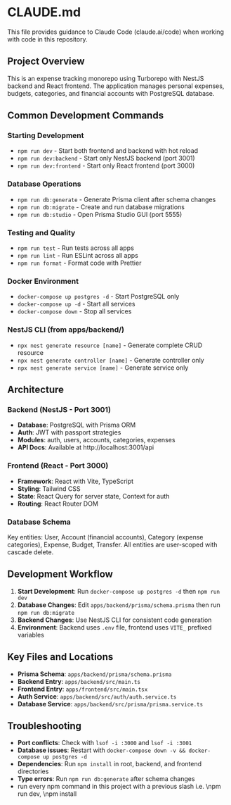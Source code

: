 # CLAUDE.md

This file provides guidance to Claude Code (claude.ai/code) when working with code in this repository.

## Project Overview

This is an expense tracking monorepo using Turborepo with NestJS backend and React frontend. The application manages personal expenses, budgets, categories, and financial accounts with PostgreSQL database.

## Common Development Commands

### Starting Development
- `npm run dev` - Start both frontend and backend with hot reload
- `npm run dev:backend` - Start only NestJS backend (port 3001)
- `npm run dev:frontend` - Start only React frontend (port 3000)

### Database Operations
- `npm run db:generate` - Generate Prisma client after schema changes
- `npm run db:migrate` - Create and run database migrations
- `npm run db:studio` - Open Prisma Studio GUI (port 5555)

### Testing and Quality
- `npm run test` - Run tests across all apps
- `npm run lint` - Run ESLint across all apps
- `npm run format` - Format code with Prettier

### Docker Environment
- `docker-compose up postgres -d` - Start PostgreSQL only
- `docker-compose up -d` - Start all services
- `docker-compose down` - Stop all services

### NestJS CLI (from apps/backend/)
- `npx nest generate resource [name]` - Generate complete CRUD resource
- `npx nest generate controller [name]` - Generate controller only
- `npx nest generate service [name]` - Generate service only

## Architecture

### Backend (NestJS - Port 3001)
- **Database**: PostgreSQL with Prisma ORM
- **Auth**: JWT with passport strategies
- **Modules**: auth, users, accounts, categories, expenses
- **API Docs**: Available at http://localhost:3001/api

### Frontend (React - Port 3000)
- **Framework**: React with Vite, TypeScript
- **Styling**: Tailwind CSS
- **State**: React Query for server state, Context for auth
- **Routing**: React Router DOM

### Database Schema
Key entities: User, Account (financial accounts), Category (expense categories), Expense, Budget, Transfer. All entities are user-scoped with cascade delete.

## Development Workflow

1. **Start Development**: Run `docker-compose up postgres -d` then `npm run dev`
2. **Database Changes**: Edit `apps/backend/prisma/schema.prisma` then run `npm run db:migrate`
3. **Backend Changes**: Use NestJS CLI for consistent code generation
4. **Environment**: Backend uses `.env` file, frontend uses `VITE_` prefixed variables

## Key Files and Locations

- **Prisma Schema**: `apps/backend/prisma/schema.prisma`
- **Backend Entry**: `apps/backend/src/main.ts`
- **Frontend Entry**: `apps/frontend/src/main.tsx`
- **Auth Service**: `apps/backend/src/auth/auth.service.ts`
- **Database Service**: `apps/backend/src/prisma/prisma.service.ts`

## Troubleshooting

- **Port conflicts**: Check with `lsof -i :3000` and `lsof -i :3001`
- **Database issues**: Restart with `docker-compose down -v && docker-compose up postgres -d`
- **Dependencies**: Run `npm install` in root, backend, and frontend directories
- **Type errors**: Run `npm run db:generate` after schema changes
- run every npm command in this project with a previous slash i.e. \npm run dev, \npm install